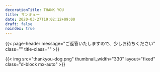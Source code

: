 ```yaml
---
decorationTitle: THANK YOU
title: サンキュー
date: 2020-03-27T19:02:12+09:00
draft: false
noindex: true
---
```


{{< page-header message="ご返答いたしますので、少しお待ちください" class="" title-class="" >}}

{{< img src="thankyou-dog.png" thumbnail_width="330" layout="fixed" class="d-block mx-auto" >}}
